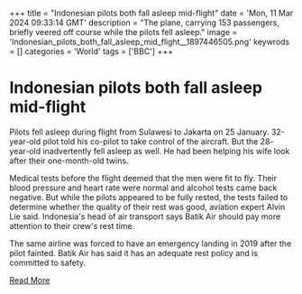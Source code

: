 +++
title = "Indonesian pilots both fall asleep mid-flight"
date = 'Mon, 11 Mar 2024 09:33:14 GMT'
description = "The plane, carrying 153 passengers, briefly veered off course while the pilots fell asleep."
image = 'Indonesian_pilots_both_fall_asleep_mid_flight__1897446505.png'
keywrods =  []
categories = 'World'
tags = ['BBC']
+++

# Indonesian pilots both fall asleep mid-flight

Pilots fell asleep during flight from Sulawesi to Jakarta on 25 January.
32-year-old pilot told his co-pilot to take control of the aircraft.
But the 28- year-old inadvertently fell asleep as well.
He had been helping his wife look after their one-month-old twins.

Medical tests before the flight deemed that the men were fit to fly.
Their blood pressure and heart rate were normal and alcohol tests came back negative.
But while the pilots appeared to be fully rested, the tests failed to determine whether the quality of their rest was good, aviation expert Alvin Lie said.
Indonesia's head of air transport says Batik Air should pay more attention to their crew's rest time.

The same airline was forced to have an emergency landing in 2019 after the pilot fainted.
Batik Air has said it has an adequate rest policy and is committed to safety.


[Read More](https://www.bbc.co.uk/news/world-asia-68488416)
